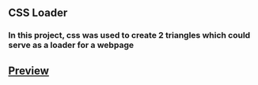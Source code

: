 ## CSS Loader

### In this project, css was used to create 2 triangles which could serve as a loader for a webpage
## [Preview](https://sadiquex.github.io/Kinetic-loader/)
